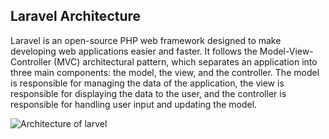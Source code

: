 ## Laravel Architecture

Laravel is an open-source PHP web framework designed to make developing web applications easier and faster. It follows the Model-View-Controller (MVC) architectural pattern, which separates an application into three main components: the model, the view, and the controller. The model is responsible for managing the data of the application, the view is responsible for displaying the data to the user, and the controller is responsible for handling user input and updating the model.


![Architecture of larvel]([http://url/to/img.png](https://dev-to-uploads.s3.amazonaws.com/uploads/articles/ui2ok52dr7zgxrygkmbi.png?raw=true) )
